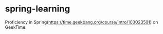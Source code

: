 # spring-learning

Proficiency in Spring(https://time.geekbang.org/course/intro/100023501) on GeekTime.

